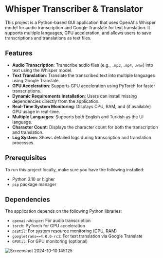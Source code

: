 # Whisper Transcriber & Translator

This project is a Python-based GUI application that uses OpenAI's Whisper model for audio transcription and Google Translate for text translation. It supports multiple languages, GPU acceleration, and allows users to save transcriptions and translations as text files.

## Features

- **Audio Transcription**: Transcribe audio files (e.g., `.mp3`, `.mp4`, `.wav`) into text using the Whisper model.
- **Text Translation**: Translate the transcribed text into multiple languages using Google Translate.
- **GPU Acceleration**: Supports GPU acceleration using PyTorch for faster transcriptions.
- **Dynamic Requirements Installation**: Users can install missing dependencies directly from the application.
- **Real-Time System Monitoring**: Displays CPU, RAM, and (if available) GPU usage in real-time.
- **Multiple Languages**: Supports both English and Turkish as the UI language.
- **Character Count**: Displays the character count for both the transcription and translation.
- **Log System**: Shows detailed logs during transcription and translation processes.

## Prerequisites

To run this project locally, make sure you have the following installed:

- Python 3.10 or higher
- `pip` package manager

## Dependencies

The application depends on the following Python libraries:

- `openai-whisper`: For audio transcription
- `torch`: PyTorch for GPU acceleration
- `psutil`: For system resource monitoring (CPU, RAM)
- `googletrans==4.0.0-rc1`: For text translation via Google Translate
- `GPUtil`: For GPU monitoring (optional)

![Screenshot 2024-10-10 145125](https://github.com/user-attachments/assets/307f2bfa-4a26-4e88-a2ea-55402e1efab8)
